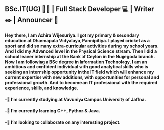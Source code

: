 ## BSc.IT(UG) 🧑‍🎓 | Full Stack Developer 💻 | Writer ✒️ | Announcer 🎤

#### Hey there, I am Achira Wijesuriya. I got my primary & secondary education at Dharmapala Vidyalaya, Pannipitiya. I played cricket as a sport and did so many extra-curricular activities during my school years. And I did my Advanced level in the Physical Science stream. Then I did a school leaver internship at the Bank of Ceylon in the Nugegoda branch. Now I am following a BSc degree in Information Technology. I am an ambitious and confident individual with good analytical skills who is seeking an internship opportunity in the IT field which will enhance my current expertise with new additions, with opportunities for personal and professional growth. And to become an IT professional with the required experience, skills, and knowledge.

####  -🔭 I’m currently studying at Vavuniya Campus University of Jaffna.
####  -🌱 I’m currently learning C++, Python & Java.
####  -👯 I’m looking to collaborate on any interesting project.
